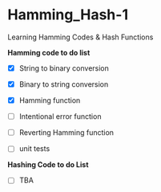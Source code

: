 # Hamming_Hash-1
Learning Hamming Codes &amp; Hash Functions

__Hamming code to do list__
- [x] String to binary conversion
- [x] Binary to string conversion
- [x] Hamming function
- [ ] Intentional error function
- [ ] Reverting Hamming function
- [ ] unit tests


__Hashing Code to do List__
- [ ] TBA
